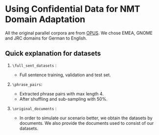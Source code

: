 # Using Confidential Data for NMT Domain Adaptation

 
All the original parallel corpora are from [OPUS](https://opus.nlpl.eu/).
We chose EMEA, GNOME and JRC domains for German to English. 


##

## Quick explanation for datasets

1. `\full_sent_datasets` :
    - Full sentence training, validation and test set. 
    
2. `\phrase_pairs`:
    - Extracted phrase pairs with max length 4.
    - After shuffling and sub-sampling with 50%. 

3. `\original_documents` :
    - In order to simulate our scenario better, we obtain the datasets by documents.
    We also provide the documents used to consist of our datasets.
